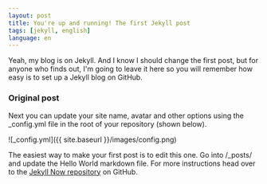 ```yaml
---
layout: post
title: You're up and running! The first Jekyll post
tags: [jekyll, english]
language: en
---
```


Yeah, my blog is on Jekyll. And I know I should change the first post, but for anyone who finds out, I'm going to leave it here so you will remember how easy is to set up a Jekyll blog on GitHub.
<!--more-->
### Original post
Next you can update your site name, avatar and other options using the _config.yml file in the root of your repository (shown below).

![_config.yml]({{ site.baseurl }}/images/config.png)

The easiest way to make your first post is to edit this one. Go into /_posts/ and update the Hello World markdown file. For more instructions head over to the [Jekyll Now repository](https://github.com/barryclark/jekyll-now) on GitHub.